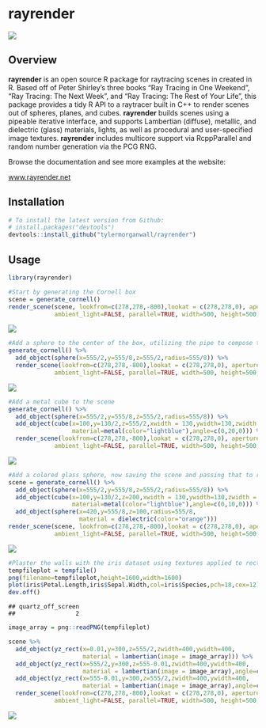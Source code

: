 
# rayrender

<img src="man/figures/swordsmall.gif" ></img>

## Overview

**rayrender** is an open source R package for raytracing scenes in
created in R. Based off of Peter Shirley’s three books “Ray Tracing in
One Weekend”, “Ray Tracing: The Next Week”, and “Ray Tracing: The Rest
of Your Life”, this package provides a tidy R API to a raytracer built
in C++ to render scenes out of spheres, planes, and cubes. **rayrender**
builds scenes using a pipeable iterative interface, and supports
Lambertian (diffuse), metallic, and dielectric (glass) materials,
lights, as well as procedural and user-specified image textures.
**rayrender** includes multicore support via RcppParallel and random
number generation via the PCG RNG.

Browse the documentation and see more examples at the website:

www.rayrender.net

## Installation

``` r
# To install the latest version from Github:
# install.packages("devtools")
devtools::install_github("tylermorganwall/rayrender")
```

## Usage

``` r
library(rayrender)

#Start by generating the Cornell box
scene = generate_cornell()
render_scene(scene, lookfrom=c(278,278,-800),lookat = c(278,278,0), aperture=0, fov=40, samples = 500,
             ambient_light=FALSE, parallel=TRUE, width=500, height=500, clamp_value = 5)
```

![](man/figures/README_basic-1.png)<!-- -->

``` r
#Add a sphere to the center of the box, utilizing the pipe to compose the scene
generate_cornell() %>%
  add_object(sphere(x=555/2,y=555/8,z=555/2,radius=555/8)) %>%
  render_scene(lookfrom=c(278,278,-800),lookat = c(278,278,0), aperture=0, fov=40,  samples = 500,
             ambient_light=FALSE, parallel=TRUE, width=500, height=500, clamp_value = 5)
```

![](man/figures/README_basic-2.png)<!-- -->

``` r
#Add a metal cube to the scene
generate_cornell() %>%
  add_object(sphere(x=555/2,y=555/8,z=555/2,radius=555/8)) %>%
  add_object(cube(x=100,y=130/2,z=555/2,xwidth = 130,ywidth=130,zwidth = 130,
                  material=metal(color="lightblue"),angle=c(0,20,0))) %>%
  render_scene(lookfrom=c(278,278,-800),lookat = c(278,278,0), aperture=0, fov=40,  samples = 500,
             ambient_light=FALSE, parallel=TRUE, width=500, height=500, clamp_value = 5)
```

![](man/figures/README_basic-3.png)<!-- -->

``` r
#Add a colored glass sphere, now saving the scene and passing that to render_scene
scene = generate_cornell() %>%
  add_object(sphere(x=555/2,y=555/8,z=555/2,radius=555/8)) %>%
  add_object(cube(x=100,y=130/2,z=200,xwidth = 130,ywidth=130,zwidth = 130,
                  material=metal(color="lightblue"),angle=c(0,10,0))) %>%
  add_object(sphere(x=420,y=555/8,z=100,radius=555/8,
                    material = dielectric(color="orange"))) 
render_scene(scene, lookfrom=c(278,278,-800),lookat = c(278,278,0), aperture=0, fov=40,  samples = 500,
             ambient_light=FALSE, parallel=TRUE, width=500, height=500, clamp_value = 5)
```

![](man/figures/README_basic-4.png)<!-- -->

``` r
#Plaster the walls with the iris dataset using textures applied to rectangles
tempfileplot = tempfile()
png(filename=tempfileplot,height=1600,width=1600)
plot(iris$Petal.Length,iris$Sepal.Width,col=iris$Species,pch=18,cex=12)
dev.off()
```

    ## quartz_off_screen 
    ##                 2

``` r
image_array = png::readPNG(tempfileplot)

scene %>%
  add_object(yz_rect(x=0.01,y=300,z=555/2,zwidth=400,ywidth=400,
                     material = lambertian(image = image_array))) %>%
  add_object(yz_rect(x=555/2,y=300,z=555-0.01,zwidth=400,ywidth=400,
                     material = lambertian(image = image_array),angle=c(0,90,0))) %>%
  add_object(yz_rect(x=555-0.01,y=300,z=555/2,zwidth=400,ywidth=400,
                     material = lambertian(image = image_array),angle=c(0,180,0))) %>%
  render_scene(lookfrom=c(278,278,-800),lookat = c(278,278,0), aperture=0, fov=40,  samples = 500,
             ambient_light=FALSE, parallel=TRUE, width=500, height=500, clamp_value = 5)
```

![](man/figures/README_basic-5.png)<!-- -->
